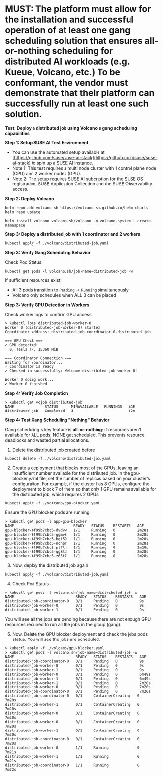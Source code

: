 # MUST: The platform must allow for the installation and successful operation of at least one gang scheduling solution that ensures all-or-nothing scheduling for distributed AI workloads (e.g. Kueue, Volcano, etc.) To be conformant, the vendor must demonstrate that their platform can successfully run at least one such solution.

**Test: Deploy a distributed job using Volcano's gang scheduling capabilities**

**Step 1: Setup SUSE AI Test Environment**

- You can use the automated setup  available at [https://github.com/suse/suse-ai-stack](https://github.com/suse/suse-ai-stack) to spin up a SUSE AI instance.
- Note 1: This test requires a multi node cluster with 1 control plane node (CPU) and 2 worker nodes (GPU).
- Note 2: The setup requires SUSE AI subcription for the SUSE OS registration, SUSE Application Collection and the SUSE Observability access.

**Step 2: Deploy Volcano**

```
helm repo add volcano-sh https://volcano-sh.github.io/helm-charts
helm repo update

helm install volcano volcano-sh/volcano -n volcano-system --create-namespace
```

**Step 3: Deploy a distributed job with 1 coordinator and 2 workers**

```
kubectl apply -f ./volcano/distributed-job.yaml
```

**Step 3: Verify Gang Scheduling Behavior**

Check Pod Status.

```
kubectl get pods -l volcano.sh/job-name=distributed-job -w
```

If sufficient resources exist:
- All 3 pods transition to `Pending` → `Running` simultaneously
- Volcano only schedules when ALL 3 can be placed

**Step 3: Verify GPU Detection in Workers**

Check worker logs to confirm GPU access.

```
> kubectl logs distributed-job-worker-0
Worker 0 (distributed-job-worker-0) started
Coordinator address: distributed-job-coordinator-0.distributed-job

=== GPU Check ===
✓ GPU detected:
  0, Tesla T4, 15360 MiB

=== Coordinator Connection ===
Waiting for coordinator...
✓ Coordinator is ready
✓ Checked in successfully: Welcome distributed-job-worker-0!

Worker 0 doing work...
✓ Worker 0 finished

```

**Step 4: Verify Job Completion**

```
> kubectl get vcjob distributed-job
NAME              STATUS      MINAVAILABLE   RUNNINGS   AGE
distributed-job   Completed   3                         62m

```

**Step 4: Test Gang Scheduling "Nothing" Behavior**

Gang scheduling's key feature is **all-or-nothing**: if resources aren't available for ALL pods, NONE get scheduled. This prevents resource deadlocks and wasted partial allocations.

1. Delete the distributed job created before

```
kubectl delete -f ./volcano/distributed-job.yaml
```

2. Create a deployment that blocks most of the GPUs, leaving an insufficient number available for the distributed job. In the gpu-blocker.yaml file, set the number of replicas based on your cluster’s configuration. For example, if the cluster has 8 GPUs, configure the deployment to block 7 of them so that only 1 GPU remains available for the distributed job, which requires 2 GPUs.

```
kubectl apply -f ./volcano/gpu-blocker.yaml
```

Ensure the GPU blocker pods are running.

```
> kubectl get pods -l app=gpu-blocker
NAME                           READY   STATUS    RESTARTS   AGE
gpu-blocker-6f99b7cbc5-dvdvw   1/1     Running   0          2m28s
gpu-blocker-6f99b7cbc5-ggmv8   1/1     Running   0          2m28s
gpu-blocker-6f99b7cbc5-hgt59   1/1     Running   0          2m28s
gpu-blocker-6f99b7cbc5-nchpr   1/1     Running   0          2m28s
gpu-blocker-6f99b7cbc5-pl7lh   1/1     Running   0          2m28s
gpu-blocker-6f99b7cbc5-qg8ld   1/1     Running   0          2m28s
gpu-blocker-6f99b7cbc5-z65t7   1/1     Running   0          2m28s
```

3. Now, deploy the distributed job again

```
kubectl apply -f ./volcano/distributed-job.yaml
```

4. Check Pod Status.

```
> kubectl get pods -l volcano.sh/job-name=distributed-job -w
NAME                            READY   STATUS    RESTARTS   AGE
distributed-job-coordinator-0   0/1     Pending   0          9s
distributed-job-worker-0        0/1     Pending   0          9s
distributed-job-worker-1        0/1     Pending   0          9s
```

You will see all the jobs are pending because there are not enough GPU resources required to run all the jobs in the group (gang).

5. Now, Delete the GPU blocker deployment and check the jobs pods status. You will see the jobs are scheduled.

```
> kubectl apply -f ./volcano/gpu-blocker.yaml
> kubectl get pods -l volcano.sh/job-name=distributed-job -w
NAME                            READY   STATUS    RESTARTS   AGE
distributed-job-coordinator-0   0/1     Pending   0          9s
distributed-job-worker-0        0/1     Pending   0          9s
distributed-job-worker-1        0/1     Pending   0          9s
distributed-job-worker-0        0/1     Pending   0          6m49s
distributed-job-worker-1        0/1     Pending   0          6m49s
distributed-job-worker-1        0/1     Pending   0          7m20s
distributed-job-worker-0        0/1     Pending   0          7m20s
distributed-job-coordinator-0   0/1     Pending   0          7m20s
distributed-job-coordinator-0   0/1     ContainerCreating   0          7m20s
distributed-job-worker-1        0/1     ContainerCreating   0          7m20s
distributed-job-worker-0        0/1     ContainerCreating   0          7m20s
distributed-job-worker-0        0/1     ContainerCreating   0          7m20s
distributed-job-worker-1        0/1     ContainerCreating   0          7m20s
distributed-job-coordinator-0   0/1     ContainerCreating   0          7m20s
distributed-job-worker-0        1/1     Running             0          7m21s
distributed-job-worker-1        1/1     Running             0          7m21s
distributed-job-coordinator-0   1/1     Running             0          7m22s

```
